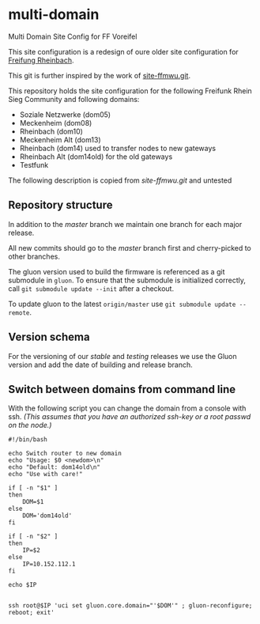 # multi-domain
Multi Domain Site Config for FF Voreifel

This site configuration is a redesign of oure older site configuration for [Freifung Rheinbach](https://freifunk-rheinbach.de).

This git is further inspired by the work of [site-ffmwu.git](https://github.com/freifunk-mwu/site-ffmwu).

This repository holds the site configuration for the following Freifunk Rhein Sieg Community and following domains:

* Soziale Netzwerke (dom05)
* Meckenheim (dom08)
* Rheinbach (dom10)
* Meckenheim Alt (dom13)
* Rheinbach (dom14) used to transfer nodes to new gateways
* Rheinbach Alt (dom14old) for the old gateways
* Testfunk

The following description is copied from *site-ffmwu.git* and untested

## Repository structure
In addition to the _master_ branch we maintain one branch for each major release.

All new commits should go to the _master_ branch first and cherry-picked to other branches.

The gluon version used to build the firmware is referenced as a git submodule in `gluon`.
To ensure that the submodule is initialized correctly, call `git submodule update --init` after a checkout.

To update gluon to the latest `origin/master` use `git submodule update --remote`.

## Version schema
For the versioning of our _stable_ and _testing_ releases we use the Gluon version and add the date of building and release branch.

## Switch between domains from command line

With the following script you can change the domain from a console with ssh. *(This assumes that you have an authorized ssh-key or a root  passwd on the node.)*

```
#!/bin/bash

echo Switch router to new domain
echo "Usage: $0 <newdom>\n"
echo "Default: dom14old\n"
echo "Use with care!"

if [ -n "$1" ] 
then
	DOM=$1
else
	DOM='dom14old'
fi

if [ -n "$2" ] 
then
	IP=$2
else
	IP=10.152.112.1
fi

echo $IP


ssh root@$IP 'uci set gluon.core.domain="'$DOM'" ; gluon-reconfigure; reboot; exit'

```